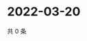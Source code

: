 # 2022-03-20

共 0 条

<!-- BEGIN WEIBO -->
<!-- 最后更新时间 Sun Mar 20 2022 10:35:24 GMT+0800 (China Standard Time) -->

<!-- END WEIBO -->
